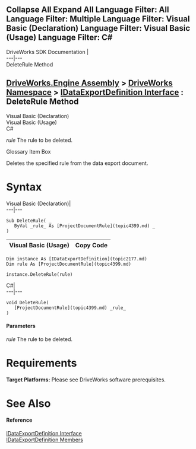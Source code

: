 Collapse All Expand All Language Filter: All  Language Filter: Multiple  Language Filter: Visual Basic (Declaration) Language Filter: Visual Basic (Usage) Language Filter: C#  
---  
DriveWorks SDK Documentation  |   
---|---  
DeleteRule Method   
  
[DriveWorks.Engine Assembly](topic2156.md) > [DriveWorks Namespace](topic2159.md) > [IDataExportDefinition Interface](topic2177.md) : DeleteRule Method  
---  
  
Visual Basic (Declaration)    
Visual Basic (Usage)    
C# 

_rule_
    The rule to be deleted.

Glossary Item Box

Deletes the specified rule from the data export document. 

# Syntax

Visual Basic (Declaration)|   
---|---  
      
    
    Sub DeleteRule( _
       ByVal _rule_ As [ProjectDocumentRule](topic4399.md) _
    )   
  
Visual Basic (Usage)| Copy Code  
---|---  
      
    
    Dim instance As [IDataExportDefinition](topic2177.md)
    Dim rule As [ProjectDocumentRule](topic4399.md)
     
    instance.DeleteRule(rule)  
  
C#|   
---|---  
      
    
    void DeleteRule( 
       [ProjectDocumentRule](topic4399.md) _rule_
    )  
  
#### Parameters

 _rule_
    The rule to be deleted.

# Requirements

**Target Platforms:** Please see DriveWorks software prerequisites.

# See Also

#### Reference

[IDataExportDefinition Interface](topic2177.md)   
[IDataExportDefinition Members](topic2178.md)


